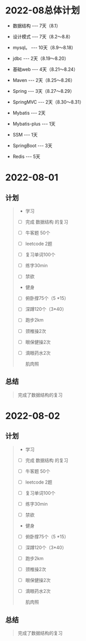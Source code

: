 # 2022-08总体计划

- 数据结构        --- 7天（8.1） 
- 设计模式        --- 7天（8.2～8.8）
- mysql。         --- 10天（8.9～8.18）
- jdbc                --- 2天（8.19～8.20）
- 基础web        --- 4天（8.21～8.24）
- Maven           --- 2天（8.25～8.26）
- Spring            --- 3天（8.27～8.29）
- SpringMVC    --- 2天（8.30～8.31）
- Mybatis          --- 2天
- Mybatis-plus   --- 1天
- SSM 			    --- 1天
- SpringBoot     --- 3天

- Redis 			    --- 5天





# 2022-08-01

## 计划

> - 学习
>
> - [ ] 完成 数据结构 的复习
>
> - [ ] 牛客题 50个
>
> - [ ] leetcode 2题
>
> - [ ] 复习单词100个
>
> - [ ] 练字30min
>
> - [ ] 禁欲
>
> - 健身
>
> - [ ] 俯卧撑75个（5 *15）
>
> - [ ] 深蹲120个（3*40）
>
> - [ ] 跑步2km
>
> - [ ] 颈椎操2次
>
> - [ ] 眼保健操2次
>
> - [ ] 滴眼药水2次
>
>   肌肉照

## 总结

> 完成了数据结构的复习

# 2022-08-02

## 计划

> - 学习
>
> - [ ] 完成 数据结构 的复习
>
> - [ ] 牛客题 50个
>
> - [ ] leetcode 2题
>
> - [ ] 复习单词100个
>
> - [ ] 练字30min
>
> - [ ] 禁欲
>
> - 健身
>
> - [ ] 俯卧撑75个（5 *15）
>
> - [ ] 深蹲120个（3*40）
>
> - [ ] 跑步2km
>
> - [ ] 颈椎操2次
>
> - [ ] 眼保健操2次
>
> - [ ] 滴眼药水2次
>
>   肌肉照

## 总结

> 完成了数据结构的复习